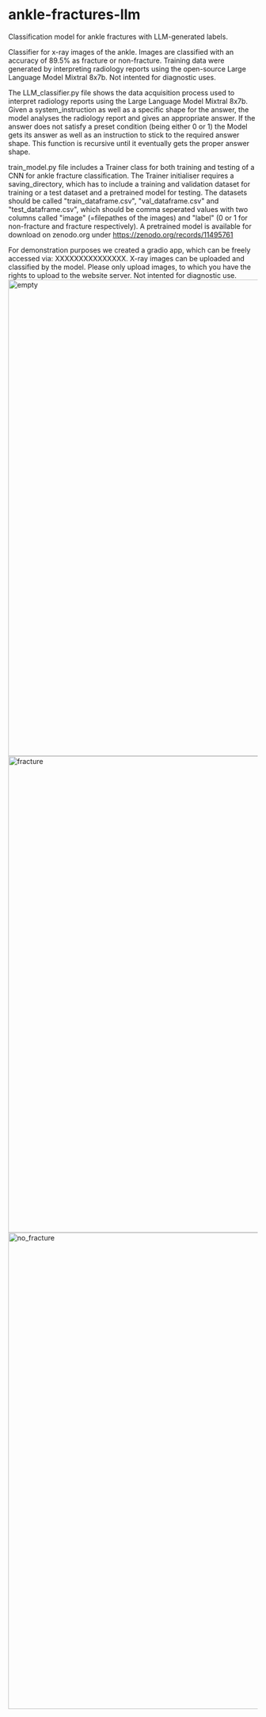 # ankle-fractures-llm
Classification model for ankle fractures with LLM-generated labels.

Classifier for x-ray images of the ankle. Images are classified with an accuracy of 89.5% as fracture or non-fracture. Training data were generated by interpreting radiology reports using the open-source Large Language Model Mixtral 8x7b. 
Not intented for diagnostic uses.

The LLM_classifier.py file shows the data acquisition process used to interpret radiology reports using the Large Language Model Mixtral 8x7b. Given a system_instruction as well as a specific shape for the answer, the model analyses the radiology report and gives an appropriate answer. If the answer does not satisfy a preset condition (being either 0 or 1) the Model gets its answer as well as an instruction to stick to the required answer shape. This function is recursive until it eventually gets the proper answer shape.

train_model.py file includes a Trainer class for both training and testing of a CNN for ankle fracture classification. The Trainer initialiser requires a saving_directory, which has to include a training and validation dataset for training or a test dataset and a pretrained model for testing. The datasets should be called "train_dataframe.csv", "val_dataframe.csv" and "test_dataframe.csv", which should be comma seperated values with two columns called "image" (=filepathes of the images) and "label" (0 or 1 for non-fracture and fracture respectively). 
A pretrained model is available for download on zenodo.org under https://zenodo.org/records/11495761

For demonstration purposes we created a gradio app, which can be freely accessed via: XXXXXXXXXXXXXXX. X-ray images can be uploaded and classified by the model. Please only upload images, to which you have the rights to upload to the website server. Not intented for diagnostic use.
<img width="960" alt="empty" src="https://github.com/FaresAlMohamad/ankle-fractures-llm/assets/141377568/98ca0bba-0356-4eb2-a914-1aedc229d28e">
<img width="960" alt="fracture" src="https://github.com/FaresAlMohamad/ankle-fractures-llm/assets/141377568/72ebfa50-eece-4a02-a3c6-390796dc9645">
<img width="960" alt="no_fracture" src="https://github.com/FaresAlMohamad/ankle-fractures-llm/assets/141377568/f460f8e0-9eb7-4e7e-9ac1-36e6f966bb91">

